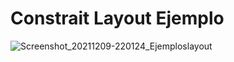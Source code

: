 # Constrait Layout Ejemplo

![Screenshot_20211209-220124_Ejemploslayout](https://user-images.githubusercontent.com/51515040/145513029-8251bbe4-c8f9-4361-be7d-904193959625.jpg)
